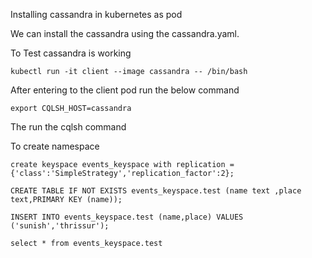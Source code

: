 Installing cassandra in kubernetes as pod

We can install the cassandra using the cassandra.yaml.

To Test cassandra is working 

```
kubectl run -it client --image cassandra -- /bin/bash

```

After entering to the client pod run the below command

```
export CQLSH_HOST=cassandra
```

The run the cqlsh command

To create namespace

```
create keyspace events_keyspace with replication = {'class':'SimpleStrategy','replication_factor':2};
```

```
CREATE TABLE IF NOT EXISTS events_keyspace.test (name text ,place text,PRIMARY KEY (name));
```

```
INSERT INTO events_keyspace.test (name,place) VALUES ('sunish','thrissur');
```

```
select * from events_keyspace.test
```
